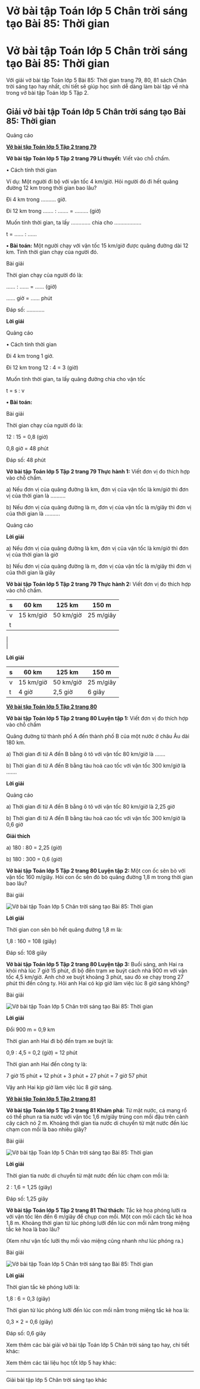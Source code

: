 # Vở bài tập Toán lớp 5 Chân trời sáng tạo Bài 85: Thời gian

# Vở bài tập Toán lớp 5 Chân trời sáng tạo Bài 85: Thời gian

Với giải vở bài tập Toán lớp 5 Bài 85: Thời gian trang 79, 80, 81 sách Chân trời sáng tạo hay nhất, chi tiết sẽ giúp học sinh dễ dàng làm bài tập về nhà trong vở bài tập Toán lớp 5 Tập 2.

## Giải vở bài tập Toán lớp 5 Chân trời sáng tạo Bài 85: Thời gian

Quảng cáo

[**Vở bài tập Toán lớp 5 Tập 2 trang 79**](https://vietjack.com/vbt-toan-5-ct/vbt-toan-lop-5-tap-2-trang-79.jsp)

**Vở bài tập Toán lớp 5 Tập 2 trang 79 Lí thuyết:** Viết vào chỗ chấm.

• Cách tính thời gian

Ví dụ: Một người đi bộ với vận tốc 4 km/giờ. Hỏi người đó đi hết quãng đường 12 km trong thời gian bao lâu?

Đi 4 km trong .......... giờ.

Đi 12 km trong ....... : ....... = ......... (giờ)

Muốn tính thời gian, ta lấy ............. chia cho ..................

t = ...... : ......

**• Bài toán:** Một người chạy với vận tốc 15 km/giờ được quãng đường dài 12 km. Tính thời gian chạy của người đó.

Bài giải

Thời gian chạy của người đó là:

...... : ...... = ...... (giờ)

...... giờ = ...... phút

Đáp số: ............

**Lời giải**

Quảng cáo

• Cách tính thời gian

Đi 4 km trong 1 giờ.

Đi 12 km trong 12 : 4 = 3 (giờ)

Muốn tính thời gian, ta lấy quãng đường chia cho vận tốc

t = s : v

**• Bài toán:**

Bài giải

Thời gian chạy của người đó là:

12 : 15 = 0,8 (giờ)

0,8 giờ = 48 phút

Đáp số: 48 phút

**Vở bài tập Toán lớp 5 Tập 2 trang 79 Thực hành 1:** Viết đơn vị đo thích hợp vào chỗ chấm.

a) Nếu đơn vị của quãng đường là km, đơn vị của vận tốc là km/giờ thì đơn vị của thời gian là ..........

b) Nếu đơn vị của quãng đường là m, đơn vị của vận tốc là m/giây thì đơn vị của thời gian là ..........

Quảng cáo

**Lời giải**

a) Nếu đơn vị của quãng đường là km, đơn vị của vận tốc là km/giờ thì đơn vị của thời gian là giờ

b) Nếu đơn vị của quãng đường là m, đơn vị của vận tốc là m/giây thì đơn vị của thời gian là giây

**Vở bài tập Toán lớp 5 Tập 2 trang 79 Thực hành 2:** Viết đơn vị đo thích hợp vào chỗ chấm.

s |  60 km |  125 km |  150 m  
---|---|---|---  
v |  15 km/giờ |  50 km/giờ |  25 m/giây  
t |    
|    
|    
  
  
**Lời giải**

s |  60 km |  125 km |  150 m  
---|---|---|---  
v |  15 km/giờ |  50 km/giờ |  25 m/giây  
t |  4 giờ |  2,5 giờ |  6 giây  
  
[**Vở bài tập Toán lớp 5 Tập 2 trang 80**](https://vietjack.com/vbt-toan-5-ct/vbt-toan-lop-5-tap-2-trang-80.jsp)

**Vở bài tập Toán lớp 5 Tập 2 trang 80 Luyện tập 1:** Viết đơn vị đo thích hợp vào chỗ chấm

Quãng đường từ thành phố A đến thành phố B của một nước ở châu Âu dài 180 km.

a) Thời gian đi từ A đến B bằng ô tô với vận tốc 80 km/giờ là .......

b) Thời gian đi từ A đến B bằng tàu hoả cao tốc với vận tốc 300 km/giờ là .......

**Lời giải**

Quảng cáo

a) Thời gian đi từ A đến B bằng ô tô với vận tốc 80 km/giờ là 2,25 giờ

b) Thời gian đi từ A đến B bằng tàu hoả cao tốc với vận tốc 300 km/giờ là 0,6 giờ

**Giải thích**

a) 180 : 80 = 2,25 (giờ)

b) 180 : 300 = 0,6 (giờ)

**Vở bài tập Toán lớp 5 Tập 2 trang 80 Luyện tập 2:** Một con ốc sên bò với vận tốc 160 m/giây. Hỏi con ốc sên đó bò quãng đường 1,8 m trong thời gian bao lâu?

Bài giải

![Vở bài tập Toán lớp 5 Chân trời sáng tạo Bài 85: Thời gian](https://vietjack.com/vbt-toan-5-ct/images/bai-85-thoi-gian.PNG)

**Lời giải**

Thời gian con sên bò hết quãng đường 1,8 m là:

1,8 : 160 = 108 (giây)

Đáp số: 108 giây

**Vở bài tập Toán lớp 5 Tập 2 trang 80 Luyện tập 3:** Buổi sáng, anh Hai ra khỏi nhà lúc 7 giờ 15 phút, đi bộ đến trạm xe buýt cách nhà 900 m với vận tốc 4,5 km/giờ. Anh chờ xe buýt khoảng 3 phút, sau đó xe chạy trong 27 phút thì đến công ty. Hỏi anh Hai có kịp giờ làm việc lúc 8 giờ sáng không?

Bài giải

![Vở bài tập Toán lớp 5 Chân trời sáng tạo Bài 85: Thời gian](https://vietjack.com/vbt-toan-5-ct/images/bai-85-thoi-gian-a.PNG)

**Lời giải**

Đổi 900 m = 0,9 km

Thời gian anh Hai đi bộ đến trạm xe buýt là:

0,9 : 4,5 = 0,2 (giờ) = 12 phút

Thời gian anh Hai đến công ty là:

7 giờ 15 phút + 12 phút + 3 phút + 27 phút = 7 giờ 57 phút

Vậy anh Hai kịp giờ làm việc lúc 8 giờ sáng.

[**Vở bài tập Toán lớp 5 Tập 2 trang 81**](https://vietjack.com/vbt-toan-5-ct/vbt-toan-lop-5-tap-2-trang-81.jsp)

**Vở bài tập Toán lớp 5 Tập 2 trang 81 Khám phá:** Từ mặt nước, cá mang rổ có thể phun ra tia nước với vận tốc 1,6 m/giây trúng con mồi đậu trên cành cây cách nó 2 m. Khoảng thời gian tia nước di chuyển từ mặt nước đến lúc chạm con mồi là bao nhiêu giây?

Bài giải

![Vở bài tập Toán lớp 5 Chân trời sáng tạo Bài 85: Thời gian](https://vietjack.com/vbt-toan-5-ct/images/bai-85-thoi-gian.PNG)

**Lời giải**

Thời gian tia nước di chuyển từ mặt nước đến lúc chạm con mồi là:

2 : 1,6 = 1,25 (giây)

Đáp số: 1,25 giây

**Vở bài tập Toán lớp 5 Tập 2 trang 81 Thử thách:** Tắc kè hoa phóng lưỡi ra với vận tốc lên đến 6 m/giây để chụp con mồi. Một con mồi cách tắc kè hoa 1,8 m. Khoảng thời gian từ lúc phóng lưỡi đến lúc con mồi nằm trong miệng tắc kè hoa là bao lâu?

(Xem như vận tốc lưỡi thụ mồi vào miệng cũng nhanh như lúc phóng ra.)

Bài giải

![Vở bài tập Toán lớp 5 Chân trời sáng tạo Bài 85: Thời gian](https://vietjack.com/vbt-toan-5-ct/images/bai-85-thoi-gian-a.PNG)

**Lời giải**

Thời gian tắc kè phóng lưỡi là:

1,8 : 6 = 0,3 (giây)

Thời gian từ lúc phóng lưỡi đến lúc con mồi nằm trong miệng tắc kè hoa là:

0,3 × 2 = 0,6 (giây)

Đáp số: 0,6 giây

Xem thêm các bài giải vở bài tập Toán lớp 5 Chân trời sáng tạo hay, chi tiết khác:

Xem thêm các tài liệu học tốt lớp 5 hay khác:

* * *

Giải bài tập lớp 5 Chân trời sáng tạo khác
